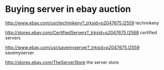 # Buying server in ebay auction

http://www.ebay.com/usr/techmikeny?_trksid=p2047675.l2559       techmikeny

http://stores.ebay.com/CertifiedServers?_trksid=p2047675.l2568  certified servers

http://www.ebay.com/usr/savemyserver?_trksid=p2047675.l2559     savemyserver

http://stores.ebay.com/TheServerStore                           the server store

